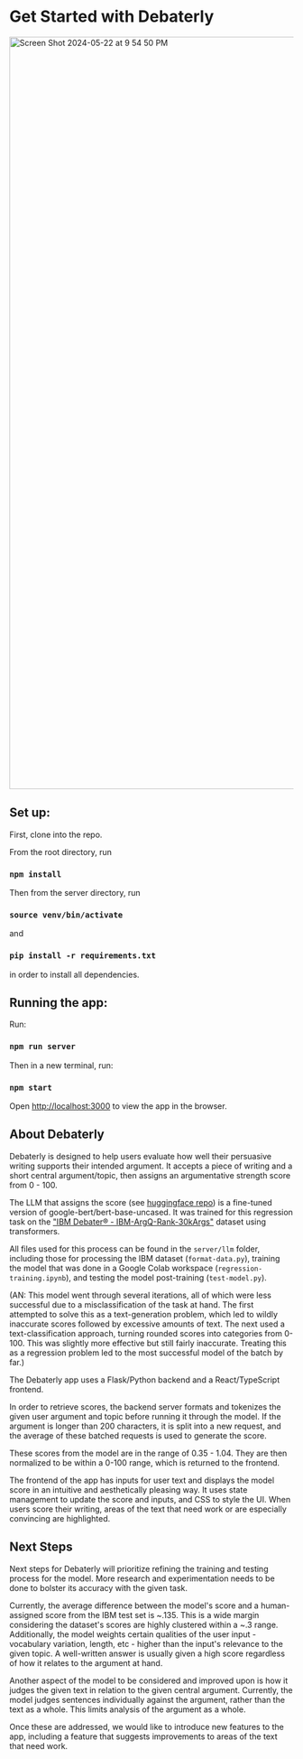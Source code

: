 # Get Started with Debaterly

<img width="1333" alt="Screen Shot 2024-05-22 at 9 54 50 PM" src="https://github.com/austenem/debaterly/assets/84676120/a8512ee4-9dbe-4cfb-b493-ea5c3999a391">

## Set up:

First, clone into the repo. 

From the root directory, run 

### `npm install`

Then from the server directory, run

### `source venv/bin/activate`

and

### `pip install -r requirements.txt`

in order to install all dependencies.

## Running the app:

Run:

### `npm run server`

Then in a new terminal, run:

### `npm start`

Open [http://localhost:3000](http://localhost:3000) to view the app in the browser.

## About Debaterly

Debaterly is designed to help users evaluate how well their persuasive writing
supports their intended argument. It accepts a piece of writing and a short 
central argument/topic, then assigns an argumentative strength score from 0 - 100.

The LLM that assigns the score (see [huggingface repo](https://huggingface.co/austenem/arg-quality-regression))
is a fine-tuned version of google-bert/bert-base-uncased. It was trained for this
regression task on the ["IBM Debater® - IBM-ArgQ-Rank-30kArgs"](https://research.ibm.com/haifa/dept/vst/debating_data.shtml#Argument_Quality) dataset using transformers.

All files used for this process can be found in the `server/llm` folder, including
those for processing the IBM dataset (`format-data.py`), training the model that was
done in a Google Colab workspace (`regression-training.ipynb`), and testing the model 
post-training (`test-model.py`). 

(AN: This model went through several iterations, all of which were less successful 
due to a misclassification of the task at hand. The first attempted to solve
this as a text-generation problem, which led to wildly inaccurate scores followed
by excessive amounts of text. The next used a text-classification approach,
turning rounded scores into categories from 0-100. This was slightly more effective
but still fairly inaccurate. Treating this as a regression problem led to the most 
successful model of the batch by far.)

The Debaterly app uses a Flask/Python backend and a React/TypeScript frontend. 

In order to retrieve scores, the backend server formats and tokenizes the given
user argument and topic before running it through the model. If the argument is 
longer than 200 characters, it is split into a new request, and the average 
of these batched requests is used to generate the score. 

These scores from the model are in the range of 0.35 - 1.04. They are then
normalized to be within a 0-100 range, which is returned to the frontend.

The frontend of the app has inputs for user text and displays the model
score in an intuitive and aesthetically pleasing way. It uses state management
to update the score and inputs, and CSS to style the UI. When users score their
writing, areas of the text that need work or are especially convincing are
highlighted.

## Next Steps

Next steps for Debaterly will prioritize refining the training and testing 
process for the model. More research and experimentation needs to be done to 
bolster its accuracy with the given task. 

Currently, the average difference between the model's score and a human-assigned
score from the IBM test set is ~.135. This is a wide margin considering the 
dataset's scores are highly clustered within a ~.3 range. Additionally, the model
weights certain qualities of the user input - vocabulary variation, length, etc - 
higher than the input's relevance to the given topic. A well-written answer is 
usually given a high score regardless of how it relates to the argument at hand.

Another aspect of the model to be considered and improved upon is how it 
judges the given text in relation to the given central argument. Currently, 
the model judges sentences individually against the argument, rather than the 
text as a whole. This limits analysis of the argument as a whole. 

Once these are addressed, we would like to introduce new features to the app,
including a feature that suggests improvements to areas of the text that need
work. 
